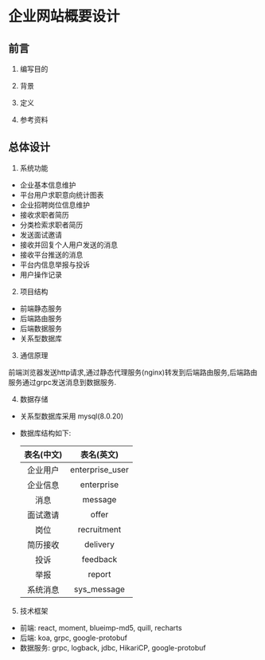# 企业网站概要设计

## 前言

1. 编写目的

2. 背景

3. 定义

4. 参考资料

## 总体设计

1. 系统功能
  
  - 企业基本信息维护
  - 平台用户求职意向统计图表
  - 企业招聘岗位信息维护 
  - 接收求职者简历
  - 分类检索求职者简历  
  - 发送面试邀请
  - 接收并回复个人用户发送的消息
  - 接收平台推送的消息
  - 平台内信息举报与投诉
  - 用户操作记录

2. 项目结构

  - 前端静态服务
  - 后端路由服务
  - 后端数据服务
  - 关系型数据库
    

3. 通信原理

  前端浏览器发送http请求,通过静态代理服务(nginx)转发到后端路由服务,后端路由服务通过grpc发送消息到数据服务.

4. 数据存储
  - 关系型数据库采用 mysql(8.0.20) 
  - 数据库结构如下:
    
    表名(中文)|表名(英文)
    :--:|:--:
    企业用户|enterprise_user
    企业信息|enterprise
    消息|message
    面试邀请|offer
    岗位|recruitment
    简历接收|delivery
    投诉|feedback
    举报|report
    系统消息|sys_message

5. 技术框架
  
  - 前端: react, moment, blueimp-md5, quill, recharts 
  - 后端: koa, grpc, google-protobuf
  - 数据服务: grpc, logback, jdbc, HikariCP, google-protobuf